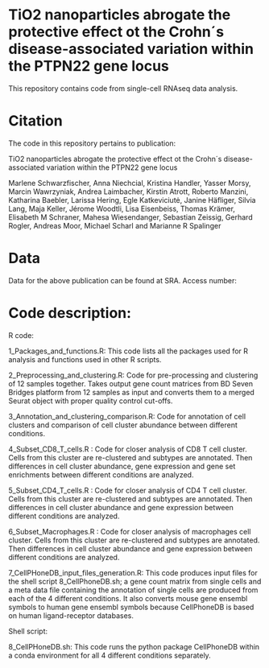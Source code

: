 # TiO2 nanoparticles abrogate the protective effect ot the Crohn´s disease-associated variation within the PTPN22 gene locus

This repository contains code from single-cell RNAseq data analysis. 

# Citation 

The code in this repository pertains to publication: 

TiO2 nanoparticles abrogate the protective effect ot the Crohn´s disease-associated variation within the PTPN22 gene locus

Marlene Schwarzfischer, Anna Niechcial, Kristina Handler, Yasser Morsy, Marcin Wawrzyniak, Andrea Laimbacher, Kirstin Atrott, Roberto Manzini, Katharina Baebler, Larissa Hering, Egle Katkeviciutė, Janine Häfliger, Silvia Lang, Maja Keller, Jérome Woodtli, Lisa Eisenbeiss, Thomas Krämer, Elisabeth M Schraner, Mahesa Wiesendanger, Sebastian Zeissig, Gerhard Rogler, Andreas Moor, Michael Scharl and Marianne R Spalinger


# Data
Data for the above publication can be found at SRA. Access number: 


# Code description: 

R code: 

1_Packages_and_functions.R: This code lists all the packages used for R analysis and functions used in other R scripts. 

2_Preprocessing_and_clustering.R: Code for pre-processing and clustering of 12 samples together. Takes output gene count matrices from BD Seven Bridges platform from 12 samples as input and converts them to a merged Seurat object with proper quality control cut-offs. 

3_Annotation_and_clustering_comparison.R: Code for annotation of cell clusters and comparison of cell cluster abundance between different conditions. 

4_Subset_CD8_T_cells.R : Code for closer analysis of CD8 T cell cluster. Cells from this cluster are re-clustered and subtypes are annotated. Then differences in cell cluster abundance, gene expression and gene set enrichments between different conditions are analyzed.  

5_Subset_CD4_T_cells.R : Code for closer analysis of CD4 T cell cluster. Cells from this cluster are re-clustered and subtypes are annotated. Then differences in cell cluster abundance and gene expression between different conditions are analyzed.  

6_Subset_Macrophages.R : Code for closer analysis of macrophages cell cluster. Cells from this cluster are re-clustered and subtypes are annotated. Then differences in cell cluster abundance and gene expression between different conditions are analyzed.  

7_CellPHoneDB_input_files_generation.R: This code produces input files for the shell script 8_CellPhoneDB.sh; a gene count matrix from single cells and a meta data file containing the annotation of single cells are produced from each of the 4 different conditions. It also converts mouse gene ensembl symbols to human gene ensembl symbols because CellPhoneDB is based on human ligand-receptor databases. 

Shell script: 

8_CellPHoneDB.sh: This code runs the python package CellPhoneDB within a conda environment for all 4 different conditions separately. 


